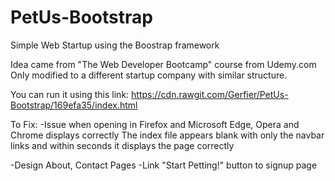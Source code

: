 # PetUs-Bootstrap
Simple Web Startup using the Boostrap framework

Idea came from "The Web Developer Bootcamp" course from Udemy.com
Only modified to a different startup company with similar structure.

You can run it using this link: https://cdn.rawgit.com/Gerfier/PetUs-Bootstrap/169efa35/index.html

To Fix:
-Issue when opening in Firefox and Microsoft Edge, Opera and Chrome displays correctly
    The index file appears blank with only the navbar links and within seconds it displays the page correctly

-Design About, Contact Pages
-Link "Start Petting!" button to signup page